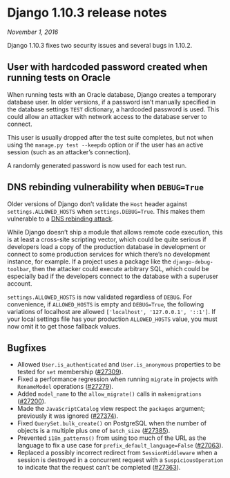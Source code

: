 # Django 1.10.3 release notes

*November 1, 2016*

Django 1.10.3 fixes two security issues and several bugs in 1.10.2.

## User with hardcoded password created when running tests on Oracle

When running tests with an Oracle database, Django creates a temporary database
user. In older versions, if a password isn’t manually specified in the database
settings `TEST` dictionary, a hardcoded password is used. This could allow
an attacker with network access to the database server to connect.

This user is usually dropped after the test suite completes, but not when using
the `manage.py test --keepdb` option or if the user has an active session
(such as an attacker’s connection).

A randomly generated password is now used for each test run.

## DNS rebinding vulnerability when `DEBUG=True`

Older versions of Django don’t validate the `Host` header against
`settings.ALLOWED_HOSTS` when `settings.DEBUG=True`. This makes them
vulnerable to a [DNS rebinding attack](https://benmmurphy.github.io/blog/2016/07/11/rails-webconsole-dns-rebinding/).

While Django doesn’t ship a module that allows remote code execution, this is
at least a cross-site scripting vector, which could be quite serious if
developers load a copy of the production database in development or connect to
some production services for which there’s no development instance, for
example. If a project uses a package like the `django-debug-toolbar`, then
the attacker could execute arbitrary SQL, which could be especially bad if the
developers connect to the database with a superuser account.

`settings.ALLOWED_HOSTS` is now validated regardless of `DEBUG`. For
convenience, if `ALLOWED_HOSTS` is empty and `DEBUG=True`, the following
variations of localhost are allowed `['localhost', '127.0.0.1', '::1']`. If
your local settings file has your production `ALLOWED_HOSTS` value, you must
now omit it to get those fallback values.

## Bugfixes

* Allowed `User.is_authenticated` and `User.is_anonymous` properties to be
  tested for `set` membership ([#27309](https://code.djangoproject.com/ticket/27309)).
* Fixed a performance regression when running `migrate` in projects
  with `RenameModel` operations ([#27279](https://code.djangoproject.com/ticket/27279)).
* Added `model_name` to the `allow_migrate()` calls in `makemigrations`
  ([#27200](https://code.djangoproject.com/ticket/27200)).
* Made the `JavaScriptCatalog` view respect the `packages` argument;
  previously it was ignored ([#27374](https://code.djangoproject.com/ticket/27374)).
* Fixed `QuerySet.bulk_create()` on PostgreSQL when the number of objects is
  a multiple plus one of `batch_size` ([#27385](https://code.djangoproject.com/ticket/27385)).
* Prevented `i18n_patterns()` from using too much of the URL as the language
  to fix a use case for `prefix_default_language=False` ([#27063](https://code.djangoproject.com/ticket/27063)).
* Replaced a possibly incorrect redirect from `SessionMiddleware` when a
  session is destroyed in a concurrent request with a `SuspiciousOperation`
  to indicate that the request can’t be completed ([#27363](https://code.djangoproject.com/ticket/27363)).
